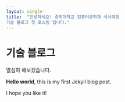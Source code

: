 ```yaml
---
layout: single
title:  "안녕하세요! 경희대학교 컴퓨터공학과 석사과정
기술 블로그 첫 포스팅 입니다."
---
```


# 기술 블로그 
열심히 해보겠습니다.


**Hello world**, this is my first Jekyll blog post.

I hope you like it!
